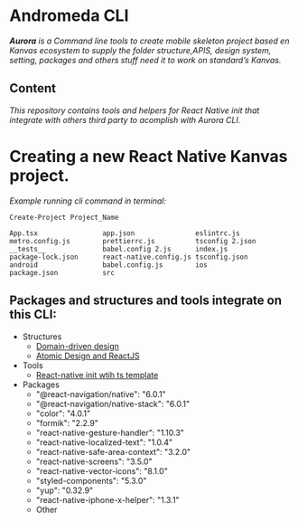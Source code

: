 # Andromeda CLI

***Aurora** is a Command line tools to create mobile skeleton project based en Kanvas ecosystem  to supply the folder structure,APIS, design system, setting, packages and others stuff need it to work on standard’s Kanvas.*

## Content
*This repository contains tools and helpers for React Native init that integrate with others third party to acomplish with Aurora CLI.*


 # Creating a new React Native Kanvas project.


*Example running cli command in terminal:*
```
Create-Project Project_Name
```
```
App.tsx                app.json               eslintrc.js            metro.config.js        prettierrc.js          tsconfig 2.json
__tests__              babel.config 2.js      index.js               package-lock.json      react-native.config.js tsconfig.json
android                babel.config.js        ios                    package.json           src

```

## Packages and structures and tools integrate on this CLI:
- Structures
  - [Domain-driven design](https://dev.to/stevescruz/domain-driven-design-ddd-file-structure-4pja)
  - [Atomic Design and ReactJS](https://danilowoz.com/blog/atomic-design-with-react) 
- Tools
  - [React-native init wtih ts template](https://reactnative.dev/docs/typescript)
- Packages
    - "@react-navigation/native": "6.0.1"
    - "@react-navigation/native-stack": "6.0.1"
    - "color": "4.0.1"
    - "formik": "2.2.9"
    - "react-native-gesture-handler": "1.10.3"
    - "react-native-localized-text": "1.0.4"
    - "react-native-safe-area-context": "3.2.0"
    - "react-native-screens": "3.5.0"
    - "react-native-vector-icons": "8.1.0"
    - "styled-components": "5.3.0"
    - "yup": "0.32.9"
    - "react-native-iphone-x-helper": "1.3.1"
    - Other
  